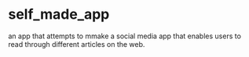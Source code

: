 # self_made_app

an app that attempts to mmake a social media app that enables users to read through different articles on the web.
